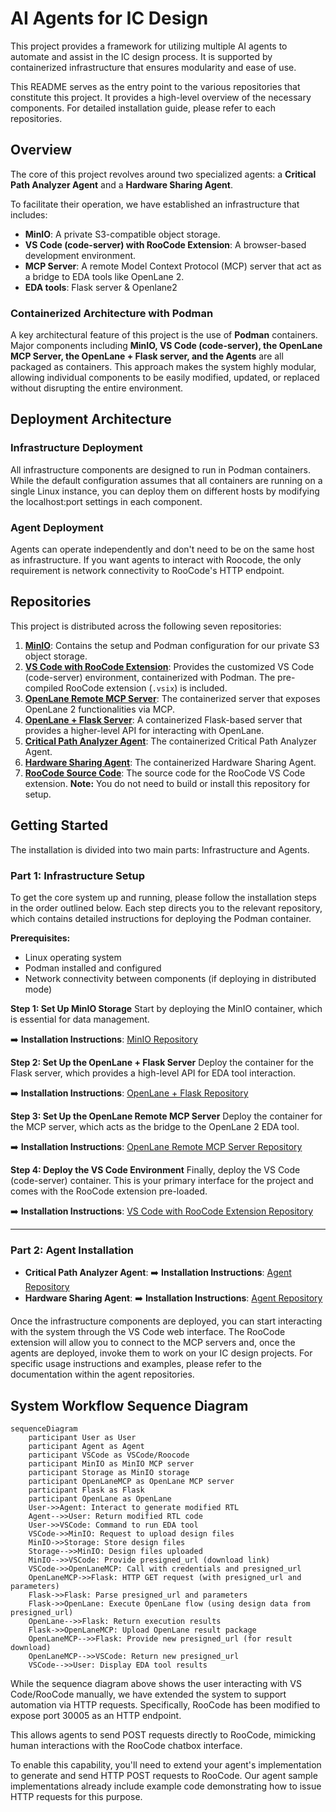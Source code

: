 # AI Agents for IC Design
This project provides a framework for utilizing multiple AI agents to automate and assist in the IC design process. It is supported by containerized infrastructure that ensures modularity and ease of use.

This README serves as the entry point to the various repositories that constitute this project. It provides a high-level overview of the necessary components. For detailed installation guide, please refer to each repositories.

## Overview
The core of this project revolves around two specialized agents: a **Critical Path Analyzer Agent** and a **Hardware Sharing Agent**.

To facilitate their operation, we have established an infrastructure that includes:
  * **MinIO**: A private S3-compatible object storage.
  * **VS Code (code-server) with RooCode Extension**: A browser-based development environment.
  * **MCP Server**: A remote Model Context Protocol (MCP) server that act as a bridge to EDA tools like OpenLane 2.
  * **EDA tools**: Flask server & Openlane2

### Containerized Architecture with Podman
A key architectural feature of this project is the use of **Podman** containers. Major components including **MinIO, VS Code (code-server), the OpenLane MCP Server, the OpenLane + Flask server, and the Agents** are all packaged as containers. This approach makes the system highly modular, allowing individual components to be easily modified, updated, or replaced without disrupting the entire environment.

## Deployment Architecture

### Infrastructure Deployment
All infrastructure components are designed to run in Podman containers. While the default configuration assumes that all containers are running on a single Linux instance, you can deploy them on different hosts by modifying the localhost:port settings in each component.

### Agent Deployment
Agents can operate independently and don't need to be on the same host as infrastructure. If you want agents to interact with Roocode, the only requirement is network connectivity to RooCode's HTTP endpoint.


## Repositories
This project is distributed across the following seven repositories:

1.  **[MinIO](https://github.com/mtkresearch/minIO_server)**: Contains the setup and Podman configuration for our private S3 object storage.
2.  **[VS Code with RooCode Extension](https://github.com/mtkresearch/codeserver)**: Provides the customized VS Code (code-server) environment, containerized with Podman. The pre-compiled RooCode extension (`.vsix`) is included.
3.  **[OpenLane Remote MCP Server](https://github.com/mtkresearch/openlane_mcp_server)**: The containerized server that exposes OpenLane 2 functionalities via MCP.
4.  **[OpenLane + Flask Server](https://github.com/mtkresearch/openlane_docker)**: A containerized Flask-based server that provides a higher-level API for interacting with OpenLane.
5.  **[Critical Path Analyzer Agent](https://www.google.com/search?q=https://link-to-your-agent1-repo)**: The containerized Critical Path Analyzer Agent.
6.  **[Hardware Sharing Agent](https://www.google.com/search?q=https://link-to-your-agent2-repo)**: The containerized Hardware Sharing Agent.
7.  **[RooCode Source Code](https://github.com/mtkresearch/Roo-Code/tree/http_feat)**: The source code for the RooCode VS Code extension. **Note:** You do not need to build or install this repository for setup.

## Getting Started
The installation is divided into two main parts: Infrastructure and Agents.

### Part 1: Infrastructure Setup
To get the core system up and running, please follow the installation steps in the order outlined below. Each step directs you to the relevant repository, which contains detailed instructions for deploying the Podman container.

**Prerequisites:**
- Linux operating system
- Podman installed and configured
- Network connectivity between components (if deploying in distributed mode)

**Step 1: Set Up MinIO Storage**
Start by deploying the MinIO container, which is essential for data management.

➡️ **Installation Instructions**: [MinIO Repository](https://github.com/mtkresearch/minIO_server)

**Step 2: Set Up the OpenLane + Flask Server**
Deploy the container for the Flask server, which provides a high-level API for EDA tool interaction.

➡️ **Installation Instructions**: [OpenLane + Flask Repository](https://github.com/mtkresearch/openlane_docker)

**Step 3: Set Up the OpenLane Remote MCP Server**
Deploy the container for the MCP server, which acts as the bridge to the OpenLane 2 EDA tool.

➡️ **Installation Instructions**: [OpenLane Remote MCP Server Repository](https://github.com/mtkresearch/openlane_mcp_server)

**Step 4: Deploy the VS Code Environment**
Finally, deploy the VS Code (code-server) container. This is your primary interface for the project and comes with the RooCode extension pre-loaded.

➡️ **Installation Instructions**: [VS Code with RooCode Extension Repository](https://github.com/mtkresearch/codeserver)


-----

### Part 2: Agent Installation

  * **Critical Path Analyzer Agent**:
    ➡️ **Installation Instructions**: [Agent Repository](https://github.com/mtkresearch/critical_path_analyze_agent)
  * **Hardware Sharing Agent**:
    ➡️ **Installation Instructions**: [Agent Repository](https://github.com/mtkresearch/hardware_sharing_agent)


Once the infrastructure components are deployed, you can start interacting with the system through the VS Code web interface. The RooCode extension will allow you to connect to the MCP servers and, once the agents are deployed, invoke them to work on your IC design projects. For specific usage instructions and examples, please refer to the documentation within the agent repositories.

## System Workflow Sequence Diagram
```mermaid
sequenceDiagram
    participant User as User
    participant Agent as Agent
    participant VSCode as VSCode/Roocode
    participant MinIO as MinIO MCP server
    participant Storage as MinIO storage
    participant OpenLaneMCP as OpenLane MCP server
    participant Flask as Flask
    participant OpenLane as OpenLane
    User->>Agent: Interact to generate modified RTL
    Agent-->>User: Return modified RTL code
    User->>VSCode: Command to run EDA tool
    VSCode->>MinIO: Request to upload design files
    MinIO->>Storage: Store design files
    Storage-->>MinIO: Design files uploaded
    MinIO-->>VSCode: Provide presigned_url (download link)
    VSCode->>OpenLaneMCP: Call with credentials and presigned_url
    OpenLaneMCP->>Flask: HTTP GET request (with presigned_url and parameters)
    Flask->>Flask: Parse presigned_url and parameters
    Flask->>OpenLane: Execute OpenLane flow (using design data from presigned_url)
    OpenLane-->>Flask: Return execution results
    Flask->>OpenLaneMCP: Upload OpenLane result package
    OpenLaneMCP-->>Flask: Provide new presigned_url (for result download)
    OpenLaneMCP-->>VSCode: Return new presigned_url
    VSCode-->>User: Display EDA tool results
```

While the sequence diagram above shows the user interacting with VS Code/RooCode manually, we have extended the system to support automation via HTTP requests. Specifically, RooCode has been modified to expose port 30005 as an HTTP endpoint.

This allows agents to send POST requests directly to RooCode, mimicking human interactions with the RooCode chatbox interface. 

To enable this capability, you'll need to extend your agent's implementation to generate and send HTTP POST requests to RooCode. Our agent sample implementations already include example code demonstrating how to issue HTTP requests for this purpose.

